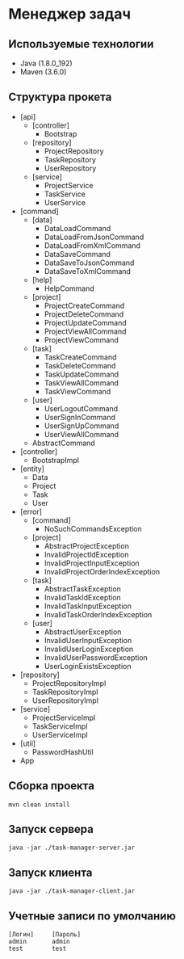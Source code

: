 # Менеджер задач

## Используемые технологии
* Java (1.8.0_192)
* Maven (3.6.0)

## Структура прокета
* [api]
    * [controller]
        * Bootstrap
    * [repository]
        * ProjectRepository
        * TaskRepository
        * UserRepository
    * [service]
        * ProjectService
        * TaskService
        * UserService
* [command]
    * [data]
        * DataLoadCommand
        * DataLoadFromJsonCommand
        * DataLoadFromXmlCommand
        * DataSaveCommand
        * DataSaveToJsonCommand
        * DataSaveToXmlCommand
    * [help]
        * HelpCommand
    * [project]
        * ProjectCreateCommand
        * ProjectDeleteCommand
        * ProjectUpdateCommand
        * ProjectViewAllCommand
        * ProjectViewCommand
    * [task]
        * TaskCreateCommand
        * TaskDeleteCommand
        * TaskUpdateCommand
        * TaskViewAllCommand
        * TaskViewCommand
    * [user]
        * UserLogoutCommand
        * UserSignInCommand
        * UserSignUpCommand
        * UserViewAllCommand
    * AbstractCommand
* [controller]
    * BootstrapImpl
* [entity]
    * Data
    * Project
    * Task
    * User
* [error]
    * [command]
        * NoSuchCommandsException
    * [project]
        * AbstractProjectException
        * InvalidProjectIdException
        * InvalidProjectInputException
        * InvalidProjectOrderIndexException
    * [task]
        * AbstractTaskException
        * InvalidTaskIdException
        * InvalidTaskInputException
        * InvalidTaskOrderIndexException
    * [user]
        * AbstractUserException
        * InvalidUserInputException
        * InvalidUserLoginException
        * InvalidUserPasswordException
        * UserLoginExistsException
* [repository]
    * ProjectRepositoryImpl
    * TaskRepositoryImpl
    * UserRepositoryImpl
* [service]
    * ProjectServiceImpl
    * TaskServiceImpl
    * UserServiceImpl
* [util]
    * PasswordHashUtil
* App

## Сборка проекта
    mvn clean install
 
## Запуск сервера
    java -jar ./task-manager-server.jar

## Запуск клиента
    java -jar ./task-manager-сlient.jar

## Учетные записи по умолчанию
    [Логин]     [Пароль]
    admin       admin
    test        test
